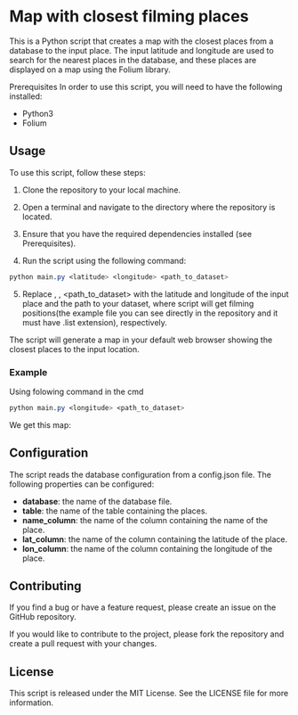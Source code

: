 # Map with closest filming places
This is a Python script that creates a map with the closest places from a database to the input place. The input latitude and longitude are used to search for the nearest places in the database, and these places are displayed on a map using the Folium library.

Prerequisites
In order to use this script, you will need to have the following installed:

 - Python3
 - Folium

## Usage
To use this script, follow these steps:

 1. Clone the repository to your local machine.

 2. Open a terminal and navigate to the directory where the repository is located.

 3. Ensure that you have the required dependencies installed (see Prerequisites).

 4. Run the script using the following command:

```css
python main.py <latitude> <longitude> <path_to_dataset>
```

 5. Replace <latitude>, <longitude>, <path_to_dataset> with the latitude and longitude of the input place and the path to your dataset, where script will get filming positions(the example file you can see directly in the repository and it must have .list extension), respectively.

The script will generate a map in your default web browser showing the closest places to the input location.

### Example

Using folowing command in the cmd
```css
python main.py <longitude> <path_to_dataset>
```
We get this map:
 
## Configuration
 
The script reads the database configuration from a config.json file. The following properties can be configured:

 - **database**: the name of the database file.
 - **table**: the name of the table containing the places.
 - **name_column**: the name of the column containing the name of the place.
 - **lat_column**: the name of the column containing the latitude of the place.
 - **lon_column**: the name of the column containing the longitude of the place.

 
## Contributing
If you find a bug or have a feature request, please create an issue on the GitHub repository.

If you would like to contribute to the project, please fork the repository and create a pull request with your changes.

## License
This script is released under the MIT License. See the LICENSE file for more information.
